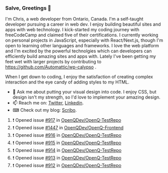 ### Salve, Greetings 👋

I'm Chris, a web developer from Ontario, Canada. I'm a self-taught developer pursuing a career in web dev. I enjoy building beautiful sites and apps with web technology.
I kick-started my coding journey with freeCodeCamp and claimed five of their certifications.  I currently working on personal projects in JavaScript, especially with React/Next.js, though I'm open to learning other languages and frameworks. I love the web platform and I'm excited by the powerful technolgies which can developers can efficiently build amazing sites and apps with. Lately I've been getting my feet wet with larger projects by contributing to https://github.com/Automattic/wp-calypso .

When I get down to coding, I enjoy the satisfaction of creating complex interaction and the eye candy of adding styles to my HTML. 

- 💬 Ask me about putting your visual design into code. I enjoy CSS, but design isn't my strength, so I'd love to implement your amazing design.
- 📫 Reach me on: [Twitter](https://twitter.com/Christo28120856), [Linkedin](https://www.linkedin.com/in/christopher-stevers-07b9a5204/).
- ⌨ Check out my blog: [Scribo](https://christopherstevers.cf).
<!--
**Christopher-Stevers/Christopher-Stevers** is a ✨ _special_ ✨ repository because its `README.md` (this file) appears on your GitHub profile.

Here are some ideas to get you started:

- 🔭 I’m currently working on ...
- 🌱 I’m currently learning ...
- 👯 I’m looking to collaborate on ...
- 🤔 I’m looking for help with ...
- 😄 Pronouns: ...
- ⚡ Fun fact: ...
-->

<!--START_SECTION:activity-->
1. ❗️ Opened issue [#917](https://github.com/OpenQDev/OpenQ-TestRepo/issues/917) in [OpenQDev/OpenQ-TestRepo](https://github.com/OpenQDev/OpenQ-TestRepo)
2. ❗️ Opened issue [#1447](https://github.com/OpenQDev/OpenQ-Frontend/issues/1447) in [OpenQDev/OpenQ-Frontend](https://github.com/OpenQDev/OpenQ-Frontend)
3. ❗️ Opened issue [#916](https://github.com/OpenQDev/OpenQ-TestRepo/issues/916) in [OpenQDev/OpenQ-TestRepo](https://github.com/OpenQDev/OpenQ-TestRepo)
4. ❗️ Opened issue [#915](https://github.com/OpenQDev/OpenQ-TestRepo/issues/915) in [OpenQDev/OpenQ-TestRepo](https://github.com/OpenQDev/OpenQ-TestRepo)
5. ❗️ Opened issue [#914](https://github.com/OpenQDev/OpenQ-TestRepo/issues/914) in [OpenQDev/OpenQ-TestRepo](https://github.com/OpenQDev/OpenQ-TestRepo)
6. ❗️ Opened issue [#913](https://github.com/OpenQDev/OpenQ-TestRepo/issues/913) in [OpenQDev/OpenQ-TestRepo](https://github.com/OpenQDev/OpenQ-TestRepo)
7. ❗️ Opened issue [#912](https://github.com/OpenQDev/OpenQ-TestRepo/issues/912) in [OpenQDev/OpenQ-TestRepo](https://github.com/OpenQDev/OpenQ-TestRepo)
<!--END_SECTION:activity-->

